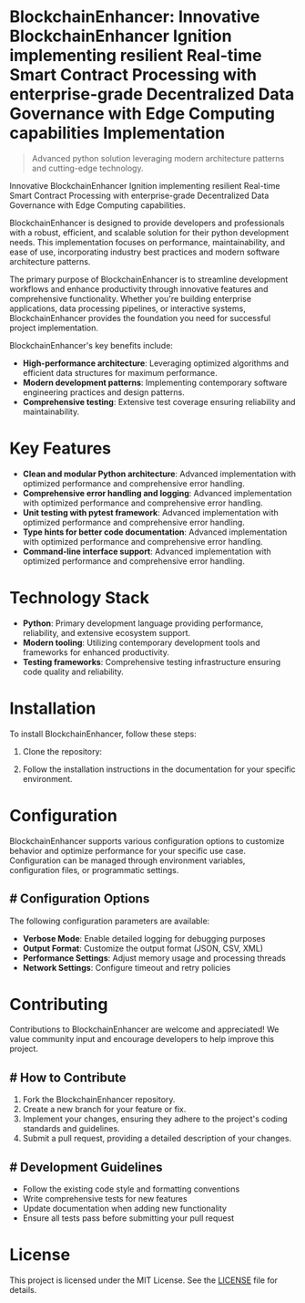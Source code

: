 <!-- fallback_BlockchainEnhancer_20251021172640_16864 -->

# BlockchainEnhancer: Innovative BlockchainEnhancer Ignition implementing resilient Real-time Smart Contract Processing with enterprise-grade Decentralized Data Governance with Edge Computing capabilities Implementation
> Advanced python solution leveraging modern architecture patterns and cutting-edge technology.

Innovative BlockchainEnhancer Ignition implementing resilient Real-time Smart Contract Processing with enterprise-grade Decentralized Data Governance with Edge Computing capabilities.

BlockchainEnhancer is designed to provide developers and professionals with a robust, efficient, and scalable solution for their python development needs. This implementation focuses on performance, maintainability, and ease of use, incorporating industry best practices and modern software architecture patterns.

The primary purpose of BlockchainEnhancer is to streamline development workflows and enhance productivity through innovative features and comprehensive functionality. Whether you're building enterprise applications, data processing pipelines, or interactive systems, BlockchainEnhancer provides the foundation you need for successful project implementation.

BlockchainEnhancer's key benefits include:

* **High-performance architecture**: Leveraging optimized algorithms and efficient data structures for maximum performance.
* **Modern development patterns**: Implementing contemporary software engineering practices and design patterns.
* **Comprehensive testing**: Extensive test coverage ensuring reliability and maintainability.

# Key Features

* **Clean and modular Python architecture**: Advanced implementation with optimized performance and comprehensive error handling.
* **Comprehensive error handling and logging**: Advanced implementation with optimized performance and comprehensive error handling.
* **Unit testing with pytest framework**: Advanced implementation with optimized performance and comprehensive error handling.
* **Type hints for better code documentation**: Advanced implementation with optimized performance and comprehensive error handling.
* **Command-line interface support**: Advanced implementation with optimized performance and comprehensive error handling.

# Technology Stack

* **Python**: Primary development language providing performance, reliability, and extensive ecosystem support.
* **Modern tooling**: Utilizing contemporary development tools and frameworks for enhanced productivity.
* **Testing frameworks**: Comprehensive testing infrastructure ensuring code quality and reliability.

# Installation

To install BlockchainEnhancer, follow these steps:

1. Clone the repository:


2. Follow the installation instructions in the documentation for your specific environment.

# Configuration

BlockchainEnhancer supports various configuration options to customize behavior and optimize performance for your specific use case. Configuration can be managed through environment variables, configuration files, or programmatic settings.

## # Configuration Options

The following configuration parameters are available:

* **Verbose Mode**: Enable detailed logging for debugging purposes
* **Output Format**: Customize the output format (JSON, CSV, XML)
* **Performance Settings**: Adjust memory usage and processing threads
* **Network Settings**: Configure timeout and retry policies

# Contributing

Contributions to BlockchainEnhancer are welcome and appreciated! We value community input and encourage developers to help improve this project.

## # How to Contribute

1. Fork the BlockchainEnhancer repository.
2. Create a new branch for your feature or fix.
3. Implement your changes, ensuring they adhere to the project's coding standards and guidelines.
4. Submit a pull request, providing a detailed description of your changes.

## # Development Guidelines

* Follow the existing code style and formatting conventions
* Write comprehensive tests for new features
* Update documentation when adding new functionality
* Ensure all tests pass before submitting your pull request

# License

This project is licensed under the MIT License. See the [LICENSE](https://github.com/Hantan1080/BlockchainEnhancer/blob/main/LICENSE) file for details.
